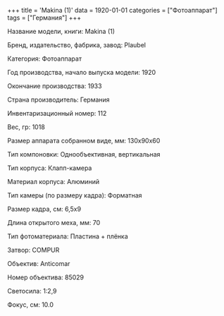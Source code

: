 +++
title = 'Makina (1)'
data = 1920-01-01
categories = ["Фотоаппарат"]
tags = ["Германия"]
+++

Название модели, книги: Makina (1)

Бренд, издательство, фабрика, завод: Plaubel

Категория: Фотоаппарат

Год производства, начало выпуска модели: 1920

Окончание производства: 1933

Страна производитель: Германия

Инвентаризационный номер: 112

Вес, гр: 1018

Размер аппарата  собранном виде, мм: 130х90х60

Тип компоновки: Однообъективная, вертикальная

Тип корпуса: Клапп-камера

Материал корпуса: Алюминий

Тип камеры (по размеру кадра): Форматная

Размер кадра, см: 6,5х9

Длина открытого меха, мм: 70

Тип фотоматериала: Пластина + плёнка

Затвор: COMPUR

Объектив: Anticomar

Номер объектива: 85029

Светосила: 1:2,9

Фокус, см: 10.0

